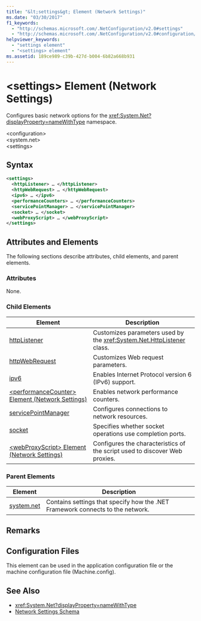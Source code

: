 ```yaml
---
title: "&lt;settings&gt; Element (Network Settings)"
ms.date: "03/30/2017"
f1_keywords: 
  - "http://schemas.microsoft.com/.NetConfiguration/v2.0#settings"
  - "http://schemas.microsoft.com/.NetConfiguration/v2.0#configuration/system.net/settings"
helpviewer_keywords: 
  - "settings element"
  - "<settings> element"
ms.assetid: 189ce989-c39b-427d-b004-6b82a668b931
---
```

# &lt;settings&gt; Element (Network Settings)
Configures basic network options for the <xref:System.Net?displayProperty=nameWithType> namespace.  
  
 \<configuration>  
\<system.net>  
\<settings>  
  
## Syntax  
  
```xml  
<settings>  
  <httpListener> … </httpListener>  
  <httpWebRequest> … </httpWebRequest>  
  <ipv6> … </ipv6>  
  <performanceCounters> … </performanceCounters>  
  <servicePointManager> … </servicePointManager>  
  <socket> … </socket>  
  <webProxyScript> … </webProxyScript>  
</settings>  
```  
  
## Attributes and Elements  
 The following sections describe attributes, child elements, and parent elements.  
  
### Attributes  
 None.  
  
### Child Elements  
  
|Element|Description|  
|-------------|-----------------|  
|[httpListener](../../../../../docs/framework/configure-apps/file-schema/network/httplistener-element-network-settings.md)|Customizes parameters used by the <xref:System.Net.HttpListener> class.|  
|[httpWebRequest](../../../../../docs/framework/configure-apps/file-schema/network/httpwebrequest-element-network-settings.md)|Customizes Web request parameters.|  
|[ipv6](../../../../../docs/framework/configure-apps/file-schema/network/ipv6-element-network-settings.md)|Enables Internet Protocol version 6 (IPv6) support.|  
|[\<performanceCounter> Element (Network Settings)](../../../../../docs/framework/configure-apps/file-schema/network/performancecounter-element-network-settings.md)|Enables network performance counters.|  
|[servicePointManager](../../../../../docs/framework/configure-apps/file-schema/network/servicepointmanager-element-network-settings.md)|Configures connections to network resources.|  
|[socket](../../../../../docs/framework/configure-apps/file-schema/network/socket-element-network-settings.md)|Specifies whether socket operations use completion ports.|  
|[\<webProxyScript> Element (Network Settings)](../../../../../docs/framework/configure-apps/file-schema/network/webproxyscript-element-network-settings.md)|Configures the characteristics of the script used to discover Web proxies.|  
  
### Parent Elements  
  
|Element|Description|  
|-------------|-----------------|  
|[system.net](../../../../../docs/framework/configure-apps/file-schema/network/system-net-element-network-settings.md)|Contains settings that specify how the .NET Framework connects to the network.|  
  
## Remarks  
  
## Configuration Files  
 This element can be used in the application configuration file or the machine configuration file (Machine.config).  
  
## See Also  
- <xref:System.Net?displayProperty=nameWithType>  
- [Network Settings Schema](../../../../../docs/framework/configure-apps/file-schema/network/index.md)
